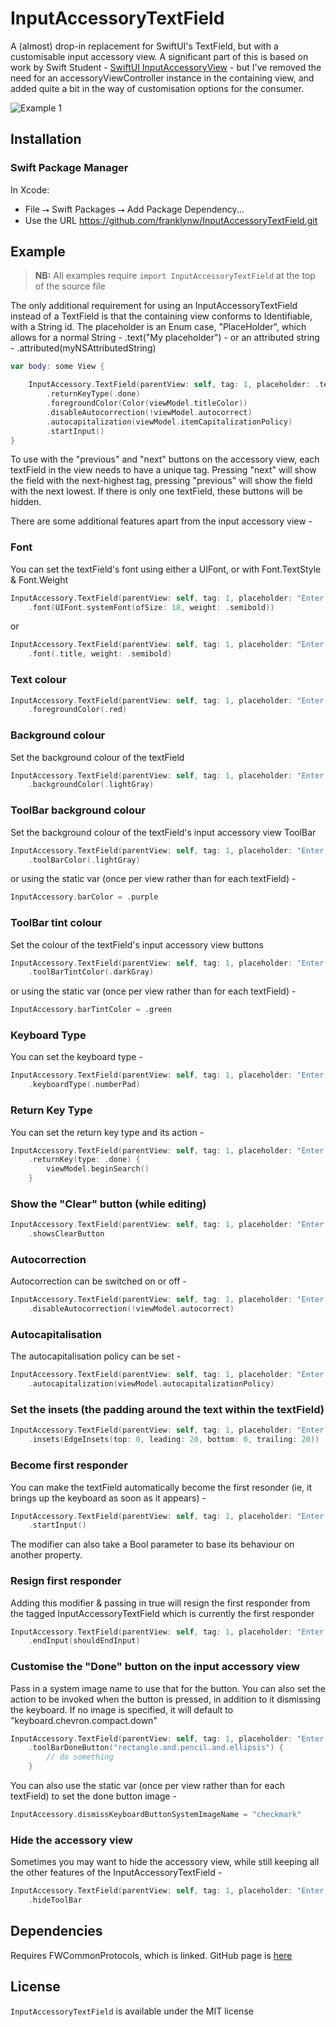 # InputAccessoryTextField

A (almost) drop-in replacement for SwiftUI's TextField, but with a customisable input accessory view.
A significant part of this is based on work by Swift Student - [SwiftUI InputAccessoryView](https://swiftstudent.com/2020-01-15-swiftui-inputaccessoryview/) - but I've removed the need for an accessoryViewController instance in the containing view, and added quite a bit in the way of customisation options for the consumer.

<img src="Resources//Example1.png" alt="Example 1"/>

## Installation

### Swift Package Manager

In Xcode:
* File ⭢ Swift Packages ⭢ Add Package Dependency...
* Use the URL https://github.com/franklynw/InputAccessoryTextField.git


## Example

> **NB:** All examples require `import InputAccessoryTextField` at the top of the source file

The only additional requirement for using an InputAccessoryTextField instead of a TextField is that the containing view conforms to Identifiable, with a String id.
The placeholder is an Enum case, "PlaceHolder", which allows for a normal String - .text("My placeholder") - or an attributed string - .attributed(myNSAttributedString)

```swift
var body: some View {

    InputAccessory.TextField(parentView: self, tag: 1, placeholder: .text("Enter search text"), text: viewModel.searchTerm)
        .returnKeyType(.done)
        .foregroundColor(Color(viewModel.titleColor))
        .disableAutocorrection(!viewModel.autocorrect)
        .autocapitalization(viewModel.itemCapitalizationPolicy)
        .startInput()
}
```

To use with the "previous" and "next" buttons on the accessory view, each textField in the view needs to have a unique tag. Pressing "next" will show the field with the next-highest tag, pressing "previous" will show the field with the next lowest. If there is only one textField, these buttons will be hidden.

There are some additional features apart from the input accessory view -

### Font

You can set the textField's font using either a UIFont, or with Font.TextStyle & Font.Weight

```swift
InputAccessory.TextField(parentView: self, tag: 1, placeholder: "Enter search text", text: viewModel.searchTerm)
    .font(UIFont.systemFont(ofSize: 18, weight: .semibold))
```

or

```swift
InputAccessory.TextField(parentView: self, tag: 1, placeholder: "Enter search text", text: viewModel.searchTerm)
    .font(.title, weight: .semibold)
```

### Text colour

```swift
InputAccessory.TextField(parentView: self, tag: 1, placeholder: "Enter search text", text: viewModel.searchTerm)
    .foregroundColor(.red)
```

### Background colour

Set the background colour of the textField

```swift
InputAccessory.TextField(parentView: self, tag: 1, placeholder: "Enter search text", text: viewModel.searchTerm)
    .backgroundColor(.lightGray)
```

### ToolBar background colour

Set the background colour of the textField's input accessory view ToolBar

```swift
InputAccessory.TextField(parentView: self, tag: 1, placeholder: "Enter search text", text: viewModel.searchTerm)
    .toolBarColor(.lightGray)
```

or using the static var (once per view rather than for each textField) - 

```swift
InputAccessory.barColor = .purple
```

### ToolBar tint colour

Set the colour of the textField's input accessory view buttons

```swift
InputAccessory.TextField(parentView: self, tag: 1, placeholder: "Enter search text", text: viewModel.searchTerm)
    .toolBarTintColor(.darkGray)
```

or using the static var (once per view rather than for each textField) - 

```swift
InputAccessory.barTintColor = .green
```

###  Keyboard Type

You can set the keyboard type -

```swift
InputAccessory.TextField(parentView: self, tag: 1, placeholder: "Enter search text", text: viewModel.searchTerm)
    .keyboardType(.numberPad)
```

### Return Key Type

You can set the return key type and its action -

```swift
InputAccessory.TextField(parentView: self, tag: 1, placeholder: "Enter search text", text: viewModel.searchTerm)
    .returnKey(type: .done) {
        viewModel.beginSearch()
    }
```

### Show the "Clear" button (while editing)

```swift
InputAccessory.TextField(parentView: self, tag: 1, placeholder: "Enter search text", text: viewModel.searchTerm)
    .showsClearButton
```

### Autocorrection

Autocorrection can be switched on or off -

```swift
InputAccessory.TextField(parentView: self, tag: 1, placeholder: "Enter search text", text: viewModel.searchTerm)
    .disableAutocorrection(!viewModel.autocorrect)
```

### Autocapitalisation

The autocapitalisation policy can be set -

```swift
InputAccessory.TextField(parentView: self, tag: 1, placeholder: "Enter search text", text: viewModel.searchTerm)
    .autocapitalization(viewModel.autocapitalizationPolicy)
```

### Set the insets (the padding around the text within the textField)

```swift
InputAccessory.TextField(parentView: self, tag: 1, placeholder: "Enter search text", text: viewModel.searchTerm)
    .insets(EdgeInsets(top: 0, leading: 20, bottom: 0, trailing: 20))
```

### Become first responder

You can make the textField automatically become the first resonder (ie, it brings up the keyboard as soon as it appears) -

```swift
InputAccessory.TextField(parentView: self, tag: 1, placeholder: "Enter search text", text: viewModel.searchTerm)
    .startInput()
```

The modifier can also take a Bool parameter to base its behaviour on another property.

### Resign first responder

Adding this modifier & passing in true will resign the first responder from the tagged InputAccessoryTextField which is currently the first responder

```swift
InputAccessory.TextField(parentView: self, tag: 1, placeholder: "Enter search text", text: viewModel.searchTerm)
    .endInput(shouldEndInput)
```

### Customise the "Done" button on the input accessory view

Pass in a system image name to use that for the button. You can also set the action to be invoked when the button is pressed, in addition to it dismissing the keyboard. If no image is specified, it will default to "keyboard.chevron.compact.down"

```swift
InputAccessory.TextField(parentView: self, tag: 1, placeholder: "Enter search text", text: viewModel.searchTerm)
    .toolBarDoneButton("rectangle.and.pencil.and.ellipsis") {
        // do something
    }
```

You can also use the static var (once per view rather than for each textField) to set the done button image - 

```swift
InputAccessory.dismissKeyboardButtonSystemImageName = "checkmark"
```

### Hide the accessory view

Sometimes you may want to hide the accessory view, while still keeping all the other features of the InputAccessoryTextField -

```swift
InputAccessory.TextField(parentView: self, tag: 1, placeholder: "Enter search text", text: viewModel.searchTerm)
    .hideToolBar
```


## Dependencies

Requires FWCommonProtocols, which is linked. GitHub page is [here](https://github.com/franklynw/FWCommonProtocols)


## License  

`InputAccessoryTextField` is available under the MIT license
